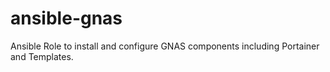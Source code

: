 # ansible-gnas
Ansible Role to install and configure GNAS components including Portainer and Templates.

